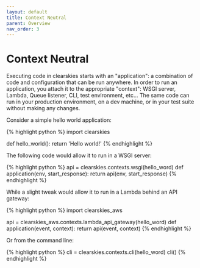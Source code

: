 ```yaml
---
layout: default
title: Context Neutral
parent: Overview
nav_order: 3
---
```


# Context Neutral

Executing code in clearskies starts with an "application": a combination of code and configuration that can be run anywhere. In order to run an application, you attach it to the appropriate "context": WSGI server, Lambda, Queue listener, CLI, test environment, etc... The same code can run in your production environment, on a dev machine, or in your test suite without making any changes.

Consider a simple hello world application:

{% highlight python %}
import clearskies

def hello_world():
    return 'Hello world!'
{% endhighlight %}

The following code would allow it to run in a WSGI server:

{% highlight python %}
api = clearskies.contexts.wsgi(hello_word)
def application(env, start_response):
    return api(env, start_response)
{% endhighlight %}

While a slight tweak would allow it to run in a Lambda behind an API gateway:

{% highlight python %}
import clearskies_aws

api = clearskies_aws.contexts.lambda_api_gateway(hello_word)
def application(event, context):
    return api(event, context)
{% endhighlight %}

Or from the command line:

{% highlight python %}
cli = clearskies.contexts.cli(hello_word)
cli()
{% endhighlight %}
